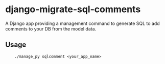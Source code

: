 django-migrate-sql-comments
===========================

A Django app providing a management command to generate SQL to add comments to your DB from the model data.

Usage
-----

        ./manage_py sqlcomment <your_app_name>
